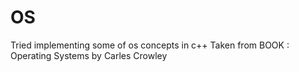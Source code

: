 # OS
Tried implementing some of os concepts in c++
Taken from BOOK : Operating Systems by Carles Crowley
